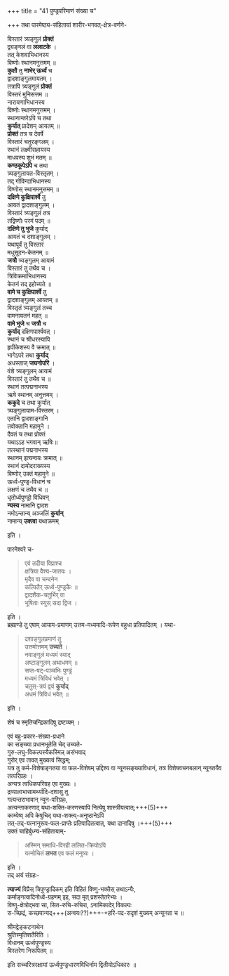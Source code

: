 +++
title = "41 पुण्ड्रपरिमाणं संख्या च"

+++
तथा पारमेष्ठ्य-संहितायां शारीर-भगवत्-क्षेत्र-वर्णने-  

विस्तारं त्र्यङ्गुलं **प्रोक्तं**  
द्व्यङ्गलं वा **ललाटके** ।  
तत् केशवाभिधानस्य  
विष्णोः स्थानमनुत्तमम् ॥  
**कुक्षौ** तु **नाभेर् ऊर्ध्वं** च  
द्वादशाङ्गुलमायतम् ।  
तत्रापि त्र्यङ्गुलं **प्रोक्तं**  
विस्तरं मुनिसत्तम ॥  
नारायणाभिधानस्य  
विष्णोः स्थानमनुत्तमम् ।  
स्थानान्तरेऽपि च तथा  
**कुर्यात्** प्रादेशम् आयतम् ॥  
**प्रोक्तं** तत्र च देवर्षे  
विस्तारं चतुरङ्गलम् ।  
स्थानं लक्ष्मीसहायस्य  
माधवस्य शुभं मतम् ॥  
**कण्ठकूपेऽपि** च तथा  
त्र्यङ्गुलायत-विस्तृतम् ।  
तद् गोविन्दाभिधानस्य  
विष्णोस् स्थानमनुत्तमम् ॥  
**दक्षिणे कुक्षिपार्श्वे** तु  
आयतं द्वादशाङ्गुलम् ।  
विस्तारं त्र्यङ्गुलं तत्र  
तद्विष्णोः परमं पदम् ॥  
**दक्षिणे तु भुजे** कुर्याद्  
आयतं च दशाङ्गुलम् ।  
यथापूर्वं तु विस्तारं  
मधुसूदन-केतनम् ॥  
**जत्रौ** त्र्यङ्गुलम् आयामं  
विस्तारं तु तथैव च ।  
त्रिविक्रमाभिधानस्य  
केतनं तद् इहोच्यते ॥  
**वामे च कुक्षिपार्श्वे** तु  
द्वादशाङ्गुलम् आयतम् ॥  
विस्तृतं त्र्यङ्गुलं तच्च  
वामनायतनं महत् ॥  
**वामे भुजे** च **जत्रौ** च  
**कुर्याद्** दक्षिणपार्श्ववत् ।  
स्थानं च श्रीधरस्यापि  
हृपीकेशस्य वै क्रमात् ॥  
भागेऽपरे तथा **कुर्याद्**  
अधस्ताज् **जघनोपरि** ।  
वंशे त्र्यङ्गुलम् आयामं  
विस्तारं तु तथैव च ॥  
स्थानं तत्पद्मनाभस्य  
ऋषे स्थानम् अनुत्तमम् ।  
**ककुदे** च तथा कुर्यात्  
त्र्यङ्गुलायाम-विस्तरम् ।  
एतानि द्वादशाङ्गानि  
तवोक्तानि महामुने ।  
दैवतं च तथा प्रोक्तं  
यथाऽऽह भगवान् ऋषिः॥  
तत्स्थानं पद्मनाभस्य  
स्थानम् इत्यन्वयः क्रमात् ॥  
स्थानं दामोदराख्यस्य  
विष्णोर् उक्तं महामुने ॥  
ऊर्ध्व-पुण्ड्र-विधानं च  
लक्षणं च तथैव च ॥  
धृतोर्ध्वपुण्ड्रो विधिवन्  
**न्यस्य** नामानि द्वादश  
नमोऽन्तान्य् अञ्जलिं **कुर्यान्**  
नामान्य् **उक्त्वा** यथाक्रमम्  

इति ।

पारमेश्वरे च-

> एवं तदीया विप्राश्च  
> क्षत्रिया वैश्य-जातयः ।  
> मृदैव वा चन्दनेन  
> कल्पितैर् ऊर्ध्व-पुण्ड्रकैः ॥  
> द्वादशैक-चतुर्भिर् वा  
> भूषिताः स्युस् सदा द्विज ।

इति ।  
ब्रह्माण्डे तु एषाम् आयाम-प्रमाणम् उत्तम-मध्यमादि-रूपेण वहुधा प्रतिपादितम् । यथा-  

> दशाङ्गुलप्रमाणं तु  
> उत्तमोत्तमम् **उच्यते** ।  
> नवाङ्गुलं मध्यमं स्याद्  
> अष्टाङ्गुलम् अथाधमम् ॥  
> सप्त-षट्-पञ्चभिः पुण्ड्रं  
> मध्यमं त्रिविधं भवेत् ।  
> चतुस्-त्रयं द्वयं **कुर्याद्**  
> अधमं त्रिविधं भवेत् ॥

इति ।  

शेषं च स्मृतिचन्द्रिकादिषु द्रष्टव्यम् ।  

एवं बहु-प्रकार-संख्या-प्रधाने  
का सङ्ख्या प्रधानभूतेति चेद् उच्यते-  
गुरु-लघु-विकल्पस्यैकस्मिन्न् असंभवाद्  
गुरोर् एव तावत् मुख्यत्वं सिद्धम्;  
यत्र तु कर्म-विशेषाङ्गतया वा फल-विशेषम् उद्दिश्य वा न्यूनसङ्ख्याविधानं, 
तत्र विशेषवचनबलान् न्यूनतयैव तत्परिग्रहः ।  
अन्यत्र त्वधिकपरिग्रह एव मुख्यः ।  
द्रव्यालाभासामर्थ्यादि-दशासु तु  
गत्यन्तराभावान् न्यून-परिग्रहः,  
अत्यन्ताकरणाद् यथा-शक्ति-करणस्यापि नित्येषु शास्त्रीयत्वात्;+++(5)+++  
काम्येष्व् अपि केषुचिद् यथा-शक्त्य्-अनुष्ठानेऽपि  
तत्-तद्-यत्नानुरूप-फल-प्राप्तेः प्रतिपादितत्वात्, यथा दानादिषु ।+++(5)+++  
उक्तं चाहिर्बुध्न्य-संहितायाम्-  

> अस्मिन् समाधि-विरही ललित-क्रियोऽपि  
> यत्नोचितं **लभत** एव फलं मनुष्यः ।

इति ।  
तद् अयं संग्रहः-  

**त्याज्यं** विप्रैस् त्रिपुण्ड्रादिकम् इति विहितं विष्णु-भक्तैस् तथाऽन्यैः,  
कर्माङ्गत्वादिनोर्ध्व-ग्रहणम् इह, सदा मृत् प्रशस्तेतरेभ्यः ।  
विष्णु-क्षेत्रोद्भवा सा, सित-रुचि-रुचिरा, ऽनामिकादेर् विकल्पः  
स-च्छिद्रं, कच्छपान्यद्+++(अन्वयः??)+++-+हरि-पद-सदृशं मुख्यम् अन्यूनता च ॥

श्रीमद्वेङ्कटनाथेन  
श्रुतिस्मृतिशतैरिति ।  
विधानम् ऊर्ध्वपुण्ड्रस्य  
विस्तरेण निरूपितम् ॥

इति सच्चरित्ररक्षायां ऊर्ध्वपुण्ड्रधारणविधिर्नाम द्वितीयोऽधिकारः ॥
